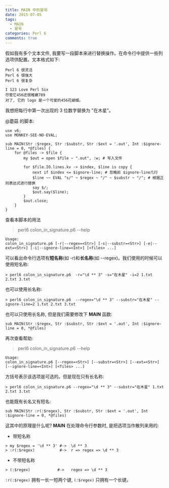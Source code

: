 ```yaml
---
title: MAIN 中的冒号
date: 2015-07-05
tags:
  - MAIN
  - 冒号
categories: Perl 6
comments: true
---
```




假如我有多个文本文件, 我要写一段脚本来进行替换操作。在命令行中提供一些列选项供配置。文本格式如下:

```
Perl 6 很灵活
Perl 6 很强大
Perl 6 很复杂

I 123 Love Perl Six
尽管它456还很稚嫩789
对了, 它的 logo 是一个可爱的456花蝴蝶。
```

我想把每行中第一次出现的 3 位数字替换为 "在木星"。

@蘑菇 的脚本:

```perl6
use v6;
use MONKEY-SEE-NO-EVAL;

sub MAIN(Str :$regex, Str :$substr, Str :$ext = '.out', Int :$ignore-line = 0, *@files) {
    for @files -> $file {
        my $out = open $file ~ ".out", :w; # 写入文件

        for $file.IO.lines.kv -> $index, $line is copy {
            next if $index <= $ignore-line; # 忽略前 $ignore-line几行
            $line ~~ EVAL "s/" ~ $regex ~ "/" ~ $substr ~ "/"; # 根据正则表达式进行替换
            say $/;
            $out.say($line);
        }
        $out.close;
    }
}
```

查看本脚本的用法

> perl6 colon_in_signature.p6 --help

```
Usage:
colon_in_signature.p6 [-r|--regex=<Str>] [-s|--substr=<Str>] [-e|--ext=<Str>] [-i|--ignore-line=<Int>] [<files> ...]
```

可以看出命令行选项有**短名称**(如 -r)和**长名称**(如 --regex)。我们使用的时候可以使用短名称:

```
> perl6 colon_in_signature.p6  -r="\d ** 3" -s="在木星" -i=2 1.txt 2.txt 3.txt
```

也可以使用长名称:

```
> perl6 colon_in_signature.p6  --regex="\d ** 3" --substr="在木星" --ignore-line=2 1.txt 2.txt 3.txt
```

 也可以只使用长名称, 但是我们需要修改下 **MAIN** 函数:

```perl6
sub MAIN(Str :$regex, Str :$substr, Str :$ext = '.out', Int :$ignore-line = 0, *@files)
```

再次查看帮助:

>  perl6 colon_in_signature.p6  --help

```
Usage:
colon_in_signature.p6 [--regex=<Str>] [--substr=<Str>] [--ext=<Str>] [--ignore-line=<Int>] [<files> ...]
```

方括号表示该选项是可选的。但是现在只有长名称:

```perl6
> perl6 colon_in_signature.p6 --regex="\d ** 3" --substr="在木星" 1.txt 2.txt 3.txt
```

也能既有长名又有短名:

```perl6
sub MAIN(Str :r(:$regex), Str :$substr, Str :$ext = '.out', Int :$ignore-line = 0, *@files) 
```

这其中的原理是什么呢? **MAIN** 在处理命令行参数时, 是把选项当作散列来用的:

- 带短名称

```
> my $regex = '\d ** 3' #->  \d ** 3
> :r(:$regex)           #->  r => regex => \d ** 3
```

- 不带短名称

```perl6
> (:$regex)            #->   regex => \d ** 3
```

`:r(:$regex)` 拥有一长一短两个键, `(:$regex)` 只拥有一个长键。
